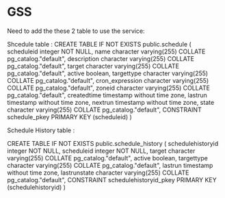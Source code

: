 # GSS

Need to add the these 2 table  to use the service:

Shcedule table :
CREATE TABLE IF NOT EXISTS public.schedule
(
    scheduleid integer NOT NULL,
    name character varying(255) COLLATE pg_catalog."default",
    description character varying(255) COLLATE pg_catalog."default",
    target character varying(255) COLLATE pg_catalog."default",
    active boolean,
    targettype character varying(255) COLLATE pg_catalog."default",
    cron_expression character varying(255) COLLATE pg_catalog."default",
    zoneid character varying(255) COLLATE pg_catalog."default",
    createdtime timestamp without time zone,
    lastrun timestamp without time zone,
    nextrun timestamp without time zone,
    state character varying(255) COLLATE pg_catalog."default",
    CONSTRAINT schedule_pkey PRIMARY KEY (scheduleid)
)

Schedule History table :

CREATE TABLE IF NOT EXISTS public.schedule_history
(
    schedulehistoryid integer NOT NULL,
    scheduleid integer NOT NULL,
    target character varying(255) COLLATE pg_catalog."default",
    active boolean,
    targettype character varying(255) COLLATE pg_catalog."default",
    lastrun timestamp without time zone,
    lastrunstate character varying(255) COLLATE pg_catalog."default",
    CONSTRAINT schedulehistoryid_pkey PRIMARY KEY (schedulehistoryid)
)
